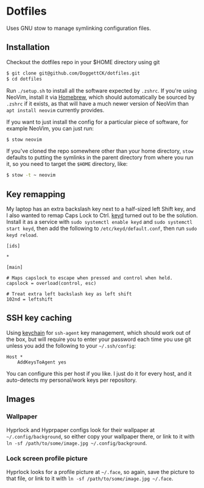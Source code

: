 # Dotfiles

Uses GNU stow to manage symlinking configuration files.

## Installation

Checkout the dotfiles repo in your $HOME directory using git

```bash
$ git clone git@github.com/DoggettCK/dotfiles.git
$ cd dotfiles
```

Run `./setup.sh` to install all the software expected by `.zshrc`. If you're
using NeoVim, install it via [Homebrew](https://brew.sh/), which should
automatically be sourced by `.zshrc` if it exists, as that will have a much
newer version of NeoVim than `apt install neovim` currently provides.

If you want to just install the config for a particular piece of software, for
example NeoVim, you can just run:

```bash
$ stow neovim
```

If you've cloned the repo somewhere other than your home directory, `stow`
defaults to putting the symlinks in the parent directory from where you run it,
so you need to target the `$HOME` directory, like:

```bash
$ stow -t ~ neovim
```

## Key remapping

My laptop has an extra backslash key next to a half-sized left Shift
key, and I also wanted to remap Caps Lock to Ctrl.
[keyd](https://github.com/rvaiya/keyd/) turned out to be the
solution. Install it as a service with `sudo systemctl enable keyd`
and `sudo systemctl start keyd`, then add the following to
`/etc/keyd/default.conf`, then run `sudo keyd reload`.

```
[ids]

*

[main]

# Maps capslock to escape when pressed and control when held.
capslock = overload(control, esc)

# Treat extra left backslash key as left shift
102nd = leftshift
```

## SSH key caching

Using [keychain](https://www.funtoo.org/Funtoo:Keychain) for `ssh-agent` key management, which should work out of the box, but will require you to enter your password each time you use git unless you add the following to your `~/.ssh/config`:

```
Host *
    AddKeysToAgent yes
```

You can configure this per host if you like. I just do it for every host, and it auto-detects my personal/work keys per repository.

## Images

### Wallpaper

Hyprlock and Hyprpaper configs look for their wallpaper at
`~/.config/background`, so either copy your wallpaper there, or link to it with
`ln -sf /path/to/some/image.jpg ~/.config/background`.

### Lock screen profile picture

Hyprlock looks for a profile picture at `~/.face`, so again, save the picture
to that file, or link to it with `ln -sf /path/to/some/image.jpg ~/.face`.
